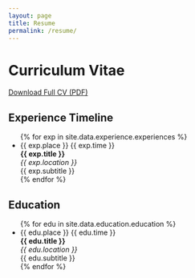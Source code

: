 ```yaml
---
layout: page
title: Resume
permalink: /resume/
---
```


<link rel="stylesheet" href="{{ '/assets/css/timeline.css' | relative_url }}">

# Curriculum Vitae

<div class="cv-section">
  <p><a href="{{ '/assets/resume.pdf' | relative_url }}" target="_blank">Download Full CV (PDF)</a></p>

  <h2>Experience Timeline</h2>

  <!-- The Timeline -->
  <ul class="timeline">
    {% for exp in site.data.experience.experiences %}
    <li>
      <div class="direction-{% cycle 'l', 'r' %}">
        <div class="flag-wrapper">
          <span class="flag">{{ exp.place }}</span>
          <span class="time-wrapper"><span class="time">{{ exp.time }}</span></span>
        </div>
        <div class="desc">
          <b>{{ exp.title }}</b> <br/>
          <i>{{ exp.location }}</i> <br/>
          {{ exp.subtitle }}
        </div>
      </div>
    </li>
    {% endfor %}
  </ul>

  <h2>Education</h2>

  <!-- Education Timeline -->
  <ul class="timeline">
    {% for edu in site.data.education.education %}
    <li>
      <div class="direction-{% cycle 'l', 'r' %}">
        <div class="flag-wrapper">
          <span class="flag">{{ edu.place }}</span>
          <span class="time-wrapper"><span class="time">{{ edu.time }}</span></span>
        </div>
        <div class="desc">
          <b>{{ edu.title }}</b> <br/>
          <i>{{ edu.location }}</i> <br/>
          {{ edu.subtitle }}
        </div>
      </div>
    </li>
    {% endfor %}
  </ul>
</div> 